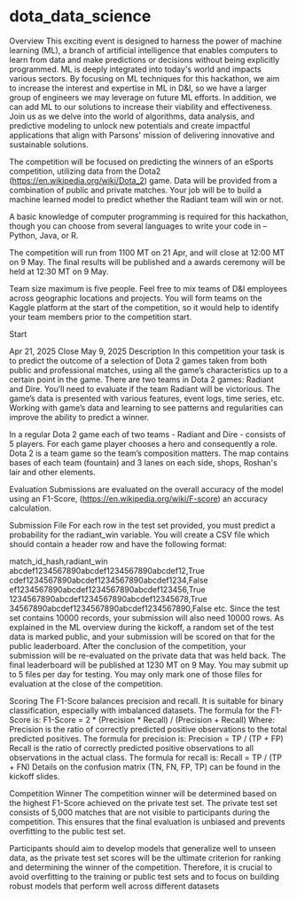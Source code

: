 # dota_data_science

Overview
This exciting event is designed to harness the power of machine learning (ML), a branch of artificial intelligence that enables computers to learn from data and make predictions or decisions without being explicitly programmed. ML is deeply integrated into today's world and impacts various sectors. By focusing on ML techniques for this hackathon, we aim to increase the interest and expertise in ML in D&I, so we have a larger group of engineers we may leverage on future ML efforts. In addition, we can add ML to our solutions to increase their viability and effectiveness. Join us as we delve into the world of algorithms, data analysis, and predictive modeling to unlock new potentials and create impactful applications that align with Parsons' mission of delivering innovative and sustainable solutions.

The competition will be focused on predicting the winners of an eSports competition, utilizing data from the Dota2 (https://en.wikipedia.org/wiki/Dota_2) game. Data will be provided from a combination of public and private matches. Your job will be to build a machine learned model to predict whether the Radiant team will win or not.

A basic knowledge of computer programming is required for this hackathon, though you can choose from several languages to write your code in – Python, Java, or R.

The competition will run from 1100 MT on 21 Apr, and will close at 12:00 MT on 9 May. The final results will be published and a awards ceremony will be held at 12:30 MT on 9 May.

Team size maximum is five people. Feel free to mix teams of D&I employees across geographic locations and projects. You will form teams on the Kaggle platform at the start of the competition, so it would help to identify your team members prior to the competition start.

Start

Apr 21, 2025
Close
May 9, 2025
Description
In this competition your task is to predict the outcome of a selection of Dota 2 games taken from both public and professional matches, using all the game’s characteristics up to a certain point in the game. There are two teams in Dota 2 games: Radiant and Dire. You’ll need to evaluate if the team Radiant will be victorious. The game’s data is presented with various features, event logs, time series, etc. Working with game’s data and learning to see patterns and regularities can improve the ability to predict a winner.

In a regular Dota 2 game each of two teams - Radiant and Dire - consists of 5 players. For each game player chooses a hero and consequently a role. Dota 2 is a team game so the team’s composition matters. The map contains bases of each team (fountain) and 3 lanes on each side, shops, Roshan's lair and other elements.



Evaluation
Submissions are evaluated on the overall accuracy of the model using an F1-Score, (https://en.wikipedia.org/wiki/F-score) an accuracy calculation.

Submission File
For each row in the test set provided, you must predict a probability for the radiant_win variable. You will create a CSV file which should contain a header row and have the following format:

 match_id_hash,radiant_win
 abcdef1234567890abcdef1234567890abcdef12,True
 cdef1234567890abcdef1234567890abcdef1234,False
 ef1234567890abcdef1234567890abcdef123456,True
 1234567890abcdef1234567890abcdef12345678,True
 34567890abcdef1234567890abcdef1234567890,False
etc.
Since the test set contains 10000 records, your submission will also need 10000 rows. As explained in the ML overview during the kickoff, a random set of the test data is marked public, and your submission will be scored on that for the public leaderboard. After the conclusion of the competition, your submission will be re-evaluated on the private data that was held back. The final leaderboard will be published at 1230 MT on 9 May.
You may submit up to 5 files per day for testing. You may only mark one of those files for evaluation at the close of the competition.

Scoring
The F1-Score balances precision and recall. It is suitable for binary classification, especially with imbalanced datasets.
The formula for the F1-Score is:
F1-Score = 2 * (Precision * Recall) / (Precision + Recall)
Where:
Precision is the ratio of correctly predicted positive observations to the total predicted positives. The formula for precision is:
Precision = TP / (TP + FP)
Recall is the ratio of correctly predicted positive observations to all observations in the actual class. The formula for recall is:
Recall = TP / (TP + FN)
Details on the confusion matrix (TN, FN, FP, TP) can be found in the kickoff slides.

Competition Winner
The competition winner will be determined based on the highest F1-Score achieved on the private test set. The private test set consists of 5,000 matches that are not visible to participants during the competition. This ensures that the final evaluation is unbiased and prevents overfitting to the public test set.

Participants should aim to develop models that generalize well to unseen data, as the private test set scores will be the ultimate criterion for ranking and determining the winner of the competition. Therefore, it is crucial to avoid overfitting to the training or public test sets and to focus on building robust models that perform well across different datasets
